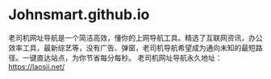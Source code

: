 # Johnsmart.github.io
老司机网址导航是一个简洁高效，懂你的上网导航工具。精选了互联网资讯，办公效率工具，最新综艺等，没有广告、弹窗，老司机导航希望成为通向未知的最短路径。一键直达站点，为你节省每分每秒。
老司机网址导航永久地址：https://laosji.net/

